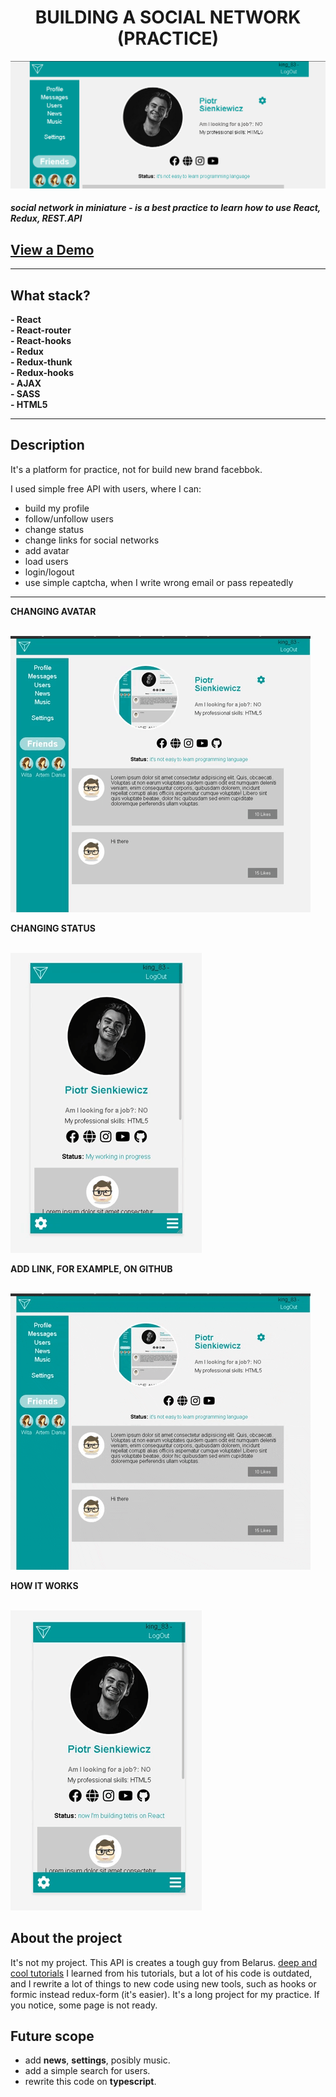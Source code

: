 <h1 align='center'> BUILDING A SOCIAL NETWORK (PRACTICE)</h1>

![Title of profile](src/assets/images_for_MD/Title.png) <br>

#### *social network in miniature - is a best practice to learn how to use React, Redux, REST.API* <br>

## [View a Demo](https://dev-soc-network.netlify.app/#/profile/8480)

____________________________________________________________________
## What stack?
**- React**<br> 
**- React-router**<br> 
**- React-hooks**<br> 
**- Redux**<br> 
**- Redux-thunk**<br> 
**- Redux-hooks**<br> 
**- AJAX**<br> 
**- SASS**<br> 
**- HTML5**<br> 
____________________________________________________________________

## Description

It's a platform for practice, not for build new brand facebbok. <br>

I used simple free API with users, where I can: 
- build my profile
- follow/unfollow users
- change status
- change links for social networks
- add avatar
- load users
- login/logout
- use simple captcha, when I write wrong email or pass repeatedly
____________________________________________________________________

**CHANGING AVATAR**
<br> 
<br> 

![Changing avatar](src/assets/images_for_MD/Change_avatar.gif) <br>

**CHANGING STATUS**
<br> 
<br> 

![Changing status](src/assets/images_for_MD/Change_status.gif) <br>


**ADD LINK, FOR EXAMPLE, ON GITHUB**
<br> 
<br> 

![Changing status](src/assets/images_for_MD/GIF_add_github_link.gif) <br>


**HOW IT WORKS**
<br> 
<br> 

![Changing status](src/assets/images_for_MD/Usability.gif) <br>


## About the project

It's not my project. This API is creates a tough guy from Belarus. [deep and cool tutorials](https://www.youtube.com/playlist?list=PLcvhF2Wqh7DNVy1OCUpG3i5lyxyBWhGZ8) I learned from his tutorials, but a lot of his code is outdated, and I rewrite  a lot of things to new code using new tools, such as hooks or formic instead redux-form (it's easier).
It's a long project for my practice. If you notice, some page is not ready.

## Future scope
- add **news**, **settings**, posibly music.
- add a simple search for users.
- rewrite this code on **typescript**.
